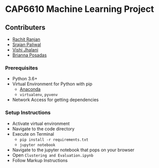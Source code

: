 # CAP6610 Machine Learning Project

## Contributers
 - <a href="https://github.com/rachit-ranjan16">Rachit Ranjan</a>
 - <a href="https://github.com/srajanpaliwal">Srajan Paliwal</a>
 - <a href="https://github.com/vishij">Vishi Jhalani</a>
 - <a href="https://github.com/bposadas">Brianna Posadas</a>

### Prerequisites
 - Python 3.6+
 - Virtual Environment for Python with pip
   - <a href="https://conda.io/docs/user-guide/install/download.html">Anaconda</a>
   - `virtualenv`, `pyvenv`
 - Network Access for getting dependencies

### Setup Instructions
 - Activate virtual environment
 - Navigate to the code directory
 - Execute on Terminal
   - `pip install -r requirements.txt`
   - `jupyter notebook`
 - Navigate to the jupyter notebook that pops on your browser
 - Open `Clustering and Evaluation.ipynb`
 - Follow Markup Instructions
